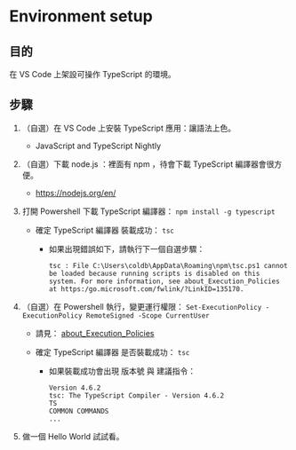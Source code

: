 # Environment setup


## 目的


在 VS Code 上架設可操作 TypeScript 的環境。


## 步驟

1. （自選）在 VS Code 上安裝 TypeScript 應用：讓語法上色。
    
   * JavaScript and TypeScript Nightly

1. （自選）下載 node.js ：裡面有 npm ，待會下載 TypeScript 編譯器會很方便。

   * https://nodejs.org/en/

1. 打開 Powershell 下載 TypeScript 編譯器： `npm install -g typescript`

   * 確定 TypeScript 編譯器 裝載成功： `tsc`

     * 如果出現錯誤如下，請執行下一個自選步驟：

       ```
       tsc : File C:\Users\coldb\AppData\Roaming\npm\tsc.ps1 cannot be loaded because running scripts is disabled on this system. For more information, see about_Execution_Policies at https:/go.microsoft.com/fwlink/?LinkID=135170.
       ```

1. （自選）在 Powershell 執行，變更運行權限： `Set-ExecutionPolicy -ExecutionPolicy RemoteSigned -Scope CurrentUser`

    * 請見： [about_Execution_Policies](https://docs.microsoft.com/en-us/powershell/module/microsoft.powershell.core/about/about_execution_policies?view=powershell-7.2#change-the-execution-policy)

    * 確定 TypeScript 編譯器 是否裝載成功： `tsc`

      * 如果裝載成功會出現 版本號 與 建議指令： 
        
        ```
        Version 4.6.2
        tsc: The TypeScript Compiler - Version 4.6.2
        TS 
        COMMON COMMANDS
        ...
        ```

1. 做一個 Hello World 試試看。